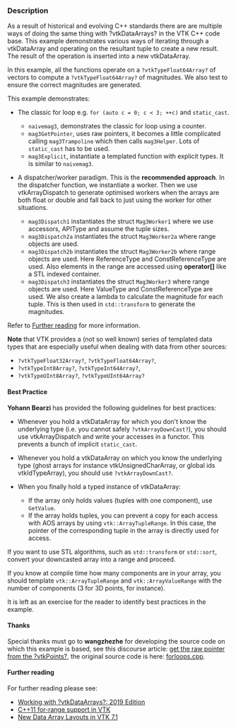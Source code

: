 ### Description

As a result of historical and evolving C++ standards there are are multiple ways of doing the same thing with ?vtkDataArrays? in the VTK C++ code base. This example demonstrates various ways of iterating through a vtkDataArray and operating on the resultant tuple to create a new result. The result of the operation is inserted into a new vtkDataArray.

In this example, all the functions operate on a `?vtkTypeFloat64Array?` of vectors to compute a `?vtkTypeFloat64Array?` of magnitudes. We also test to ensure the correct magnitudes are generated.

This example demonstrates:

- The classic for loop e.g. `for (auto c = 0; c < 3; ++c)` and `static_cast`.

    - `naivemag3`, demonstrates the classic for loop using a counter.
    - `mag3GetPointer`, uses raw pointers, it becomes a little complicated calling `mag3Trampoline` which then calls `mag3Helper`. Lots of `static_cast` has to be used.
    - `mag3Explicit`, instantiate a templated function with explicit types. It is similar to `naivemag3`.

- A dispatcher/worker paradigm. This is the **recommended approach**. In the dispatcher function, we instantiate a worker. Then we use vtkArrayDispatch to generate optimised workers when the arrays are both float or double and fall back to just using the worker for other situations.

    - `mag3Dispatch1` instantiates the struct `Mag3Worker1` where we use accessors, APIType and assume the tuple sizes.
    - `mag3Dispatch2a` instantiates the struct `Mag3Worker2a` where range objects are used.
    - `mag3Dispatch2b` instantiates the struct `Mag3Worker2b` where range objects are used. Here ReferenceType and ConstReferenceType are used. Also elements in the range are accessed using **operator[]** like a STL indexed container.
    - `mag3Dispatch3` instantiates the struct `Mag3Worker3` where range objects are used. Here ValueType and ConstReferenceType are used. We also create a lambda to calculate the magnitude for each tuple. This is then used in `std::transform` to generate the magnitudes.

Refer to [Further reading](#further-reading) for more information.

**Note** that VTK provides a (not so well known) series of templated data types that are especially useful when dealing with data from other sources:

- `?vtkTypeFloat32Array?`, `?vtkTypeFloat64Array?`,
- `?vtkTypeInt8Array?`, `?vtkTypeInt64Array?`,
- `?vtkTypeUInt8Array?`, `?vtkTypeUInt64Array?`

#### Best Practice

**Yohann Bearzi** has provided the following guidelines for best practices:

- Whenever you hold a vtkDataArray for which you don't know the underlying type (i.e. you cannot safely `?vtkArrayDownCast?`), you should use vtkArrayDispatch and write your accesses in a functor. This prevents a bunch of implicit `static_cast`.
- Whenever you hold a vtkDataArray on which you know the underlying type (ghost arrays for instance vtkUnsignedCharArray, or global ids vtkIdTypeArray), you should use `?vtkArrayDownCast?`.
- When you finally hold a typed instance of vtkDataArray:

    - If the array only holds values (tuples with one component), use `GetValue`.
    - If the array holds tuples, you can prevent a copy for each access with AOS arrays by using `vtk::ArrayTupleRange`. In this case, the pointer of the corresponding tuple in the array is directly used for access.

If you want to use STL algorithms, such as `std::transform` or `std::sort`, convert your downcasted array into a range and proceed.

If you know at compile time how many components are in your array, you should template `vtk::ArrayTupleRange` and `vtk::ArrayValueRange` with the number of components (3 for 3D points, for instance).

It is left as an exercise for the reader to identify best practices in the example.

#### Thanks

Special thanks must go to **wangzhezhe** for developing the source code on which this example is based, see this discourse article: [get the raw pointer from the ?vtkPoints?](https://discourse.vtk.org/t/get-the-raw-pointer-from-the-vtkpoints/4894), the original source code is here: [forloops.cpp](https://github.com/wangzhezhe/5MCST/blob/master/vtk_example/array/forloops.cpp).

#### Further reading

For further reading please see:

- [Working with ?vtkDataArrays?: 2019 Edition](https://blog.kitware.com/working-with-vtkdataarrays-2019-edition/)
- [C++11 for-range support in VTK](https://blog.kitware.com/c11-for-range-support-in-vtk/)
- [New Data Array Layouts in VTK 7.1](https://blog.kitware.com/new-data-array-layouts-in-vtk-7-1/)
